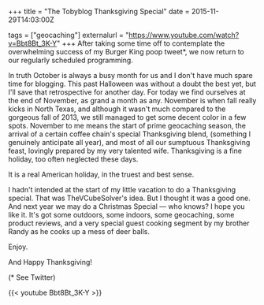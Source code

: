 +++
title = "The Tobyblog Thanksgiving Special"
date = 2015-11-29T14:03:00Z

tags = ["geocaching"]
externalurl = "https://www.youtube.com/watch?v=Bbt8Bt_3K-Y"
+++
After taking some time off to contemplate the overwhelming success of my Burger King poop tweet*, we now return to our regularly scheduled programming.

In truth October is always a busy month for us and I don't have much spare time for blogging. This past Halloween was without a doubt the best yet, but I'll save that retrospective for another day. For today we find ourselves at the end of November, as grand a month as any. November is when fall really kicks in North Texas, and although it wasn't much compared to the gorgeous fall of 2013, we still managed to get some decent color in a few spots. November to me means the start of prime geocaching season, the arrival of a certain coffee chain's special Thanksgiving blend, (something I genuinely anticipate all year), and most of all our sumptuous Thanksgiving feast, lovingly prepared by my very talented wife. Thanksgiving is a fine holiday, too often neglected these days.

It is a real American holiday, in the truest and best sense.

I hadn't intended at the start of my little vacation to do a Thanksgiving special. That was TheVCubeSolver's idea. But I thought it was a good one. And next year we may do a Christmas Special — who knows? I hope you like it. It's got some outdoors, some indoors, some geocaching, some product reviews, and a very special guest cooking segment by my brother Randy as he cooks up a mess of deer balls.

Enjoy.

And Happy Thanksgiving!

(* See Twitter)

{{< youtube Bbt8Bt_3K-Y >}}